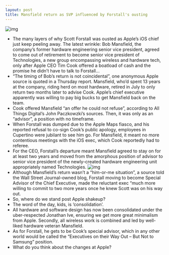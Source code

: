 ```yaml
---
layout: post
title: Mansfield return as SVP influenced by Forstall's ousting
---
```

![img](http://media.idownloadblog.com/wp-content/uploads/2012/06/bob-mansfield.png)
* The many layers of why Scott Forstall was ousted as Apple’s iOS chief just keep peeling away. The latest wrinkle: Bob Mansfield, the company’s former hardware engineering senior vice president, agreed to come out of retirement to become senior vice president of Technologies, a new group encompassing wireless and hardware tech, only after Apple CEO Tim Cook offered a boatload of cash and the promise he didn’t have to talk to Forstall…
* “The timing of Bob’s return is not coincidental”, one anonymous Apple source is quoted in a Thursday report. Mansfield, who’d spent 13 years at the company, riding herd on most hardware, retired in July to only return two months later to advise Cook. Apple’s chief executive apparently was willing to pay big bucks to get Mansfield back on the team.
* Cook offered Mansfield “an offer he could not refuse”, according to All Things Digital’s John Paczkowzki’s sources. Then, it was only as an “advisor”, a position with no timeframe.
* When Forstall was dumped due to the Apple Maps fiasco, and his reported refusal to co-sign Cook’s public apology, employees in Cupertino were jubilant to see him go. For Mansfield, it meant no more contentious meetings with the iOS exec, which Cook reportedly had to referee.
* For the CEO, Forstall’s departure meant Mansfield agreed to stay on for at least two years and moved from the amorphous position of advisor to senior vice president of the newly-created hardware engineering unit appropriately named Technologies.
![img](http://media.idownloadblog.com/wp-content/uploads/2012/11/Apple-Leadership-page-Bob-Mansfield-SVP-of-Technologies.jpg)
* Although Mansfield’s return wasn’t a “him-or-me situation”, a source told the Wall Street Journal-owned blog, Forstall moving to become Special Advisor of the Chief Executive, made the reluctant exec “much more willing to commit to two more years once he knew Scott was on his way out.
* So, where do we stand post Apple shakeup?
* The word of the day, kids, is ‘consolidation’.
* All hardware and software design has now been consolidated under the uber-respected Jonathan Ive, ensuring we get more great minimalism from Apple. Secondly, all wireless work is combined and led by well-liked hardware veteran Mansfield.
* As for Forstall, he gets to be Cook’s special advisor, which in any other world would be called the “Executives on their Way Out – But Not to Samsung” position.
* What do you think about the changes at Apple?

